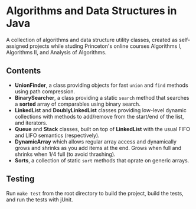# Algorithms and Data Structures in Java

A collection of algorithms and data structure utility classes, created as self-assigned projects while studing Princeton's online courses Algorithms I, Algorithms II, and Analysis of Algorithms.

## Contents

* **UnionFinder**, a class providing objects for fast `union` and `find` methods using path compression.
* **BinarySearcher**, a class providing a static `search` method that searches a **sorted** array of comparables using binary search.
* **LinkedList** and **DoublyLinkedList** classes providing low-level dynamic collections with methods to add/remove from the start/end of the list, and iterators.
* **Queue** and **Stack** classes, built on top of **LinkedList** with the usual FIFO and LIFO semantics (respectively).
* **DynamicArray** which allows regular array access and dynamically grows and shrinks as you add items at the end. Grows when full and shrinks when 1/4 full (to avoid thrashing).
* **Sorts**, a collection of static `sort` methods that oprate on generic arrays.

## Testing

Run `make test` from the root directory to build the project, build the tests, and run the tests with jUnit.

